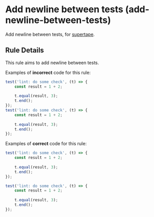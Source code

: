 # Add newline between tests (add-newline-between-tests)

Add newline between tests, for [supertape](https://github.com/coderaiser/supertape).

## Rule Details

This rule aims to add newline between tests.

Examples of **incorrect** code for this rule:

```js
test('lint: do some check', (t) => {
    const result = 1 + 2;
    
    t.equal(result, 3);
    t.end();
});
test('lint: do some check', (t) => {
    const result = 1 + 2;
    
    t.equal(result, 3);
    t.end();
});
```

Examples of **correct** code for this rule:

```js
test('lint: do some check', (t) => {
    const result = 1 + 2;
    
    t.equal(result, 3);
    t.end();
});

test('lint: do some check', (t) => {
    const result = 1 + 2;
    
    t.equal(result, 3);
    t.end();
});
```
